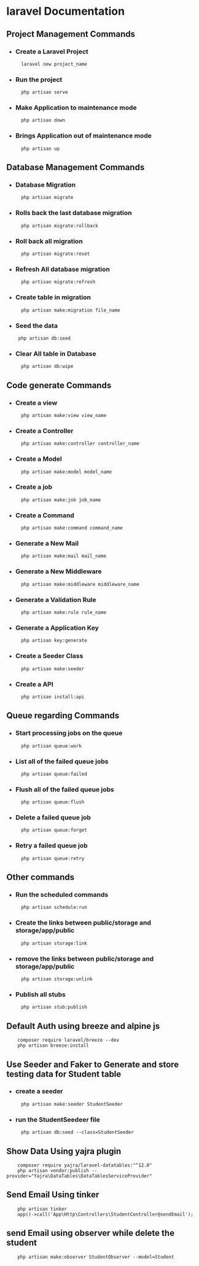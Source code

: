 # laravel Documentation

## Project Management Commands

- ### Create a Laravel Project
        laravel new project_name

- ### Run the project
        php artisan serve

- ### Make Application to maintenance mode
        php artisan down

- ### Brings Application out of maintenance mode
        php artisan up

## Database Management Commands

- ### Database Migration
        php artisan migrate

- ### Rolls back the last database migration
        php artisan migrate:rollback

- ### Roll back all migration
        php artisan migrate:reset

- ### Refresh All database migration
        php artisan migrate:refresh

- ### Create table in migration
        php artisan make:migration file_name

-  ### Seed the data
        php artisan db:seed

- ### Clear All table in Database
        php artisan db:wipe

## Code generate Commands

- ### Create a view
        php artisan make:view view_name

- ### Create a Controller
        php artisan make:controller controller_name

- ### Create a Model
        php artisan make:model model_name

- ### Create a job
        php artisan make:job job_name

- ### Create a Command
        php artisan make:command command_name

- ### Generate a New Mail
        php artisan make:mail mail_name

- ### Generate a New Middleware
        php artisan make:middleware middleware_name

- ### Generate a Validation Rule
        php artisan make:rule rule_name

- ### Generate a Application Key
        php artisan key:generate

- ### Create a Seeder Class
        php artisan make:seeder

- ### Create a API
        php artisan install:api

## Queue regarding Commands

- ###  Start processing jobs on the queue
        php artisan queue:work

- ### List all of the failed queue jobs
        php artisan queue:failed

- ### Flush all of the failed queue jobs
        php artisan queue:flush

- ### Delete a failed queue job
        php artisan queue:forget

- ### Retry a failed queue job
        php artisan queue:retry

## Other commands

- ### Run the scheduled commands
        php artisan schedule:run   

- ### Create the links between public/storage and storage/app/public
        php artisan storage:link

- ### remove the links between public/storage and storage/app/public
        php artisan storage:unlink

- ### Publish all stubs
        php artisan stub:publish

## Default Auth using breeze and alpine js

        composer require laravel/breeze --dev
        php artisan breeze:install

## Use Seeder and Faker to Generate and store testing data for Student table

- ### create a seeder
        php artisan make:seeder StudentSeeder

- ### run the StudentSeedeer file
        php artisan db:seed --class=StudentSeeder

## Show Data Using yajra plugin
        composer require yajra/laravel-datatables:"^12.0"
        php artisan vendor:publish --provider="Yajra\DataTables\DataTablesServiceProvider"

## Send Email Using tinker
        php artisan tinker
        app()->call('App\Http\Controllers\StudentController@sendEmail');

## send Email using observer while delete the student
        php artisan make:observer StudentObserver --model=Student